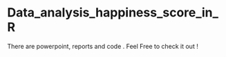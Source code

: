# Data_analysis_happiness_score_in_R

There are powerpoint, reports and code . Feel Free to check it out ! 
